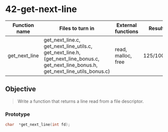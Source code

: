 # 42-get-next-line

Function name | Files to turn in | External functions | Result
--- | --- | --- | ---
get_next_line | get_next_line.c, get_next_line_utils.c, get_next_line.h, (get_next_line_bonus.c, get_next_line_bonus.h, get_next_line_utils_bonus.c) | read, malloc, free | 125/100%

## Objective
> Write a function that returns a line read from a file descriptor.

### Prototype
```c
char  *get_next_line(int fd);
```
